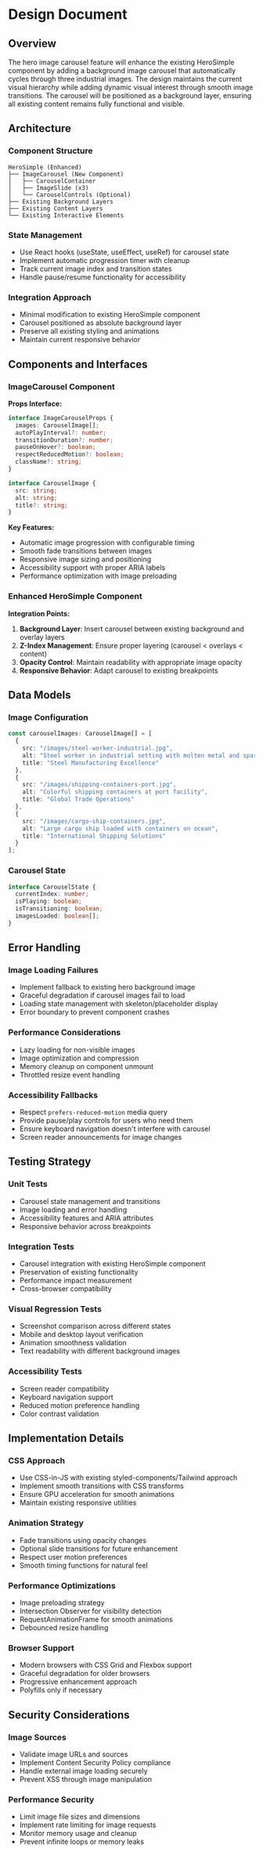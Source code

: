 # Design Document

## Overview

The hero image carousel feature will enhance the existing HeroSimple component by adding a background image carousel that automatically cycles through three industrial images. The design maintains the current visual hierarchy while adding dynamic visual interest through smooth image transitions. The carousel will be positioned as a background layer, ensuring all existing content remains fully functional and visible.

## Architecture

### Component Structure
```
HeroSimple (Enhanced)
├── ImageCarousel (New Component)
│   ├── CarouselContainer
│   ├── ImageSlide (x3)
│   └── CarouselControls (Optional)
├── Existing Background Layers
├── Existing Content Layers
└── Existing Interactive Elements
```

### State Management
- Use React hooks (useState, useEffect, useRef) for carousel state
- Implement automatic progression timer with cleanup
- Track current image index and transition states
- Handle pause/resume functionality for accessibility

### Integration Approach
- Minimal modification to existing HeroSimple component
- Carousel positioned as absolute background layer
- Preserve all existing styling and animations
- Maintain current responsive behavior

## Components and Interfaces

### ImageCarousel Component

**Props Interface:**
```typescript
interface ImageCarouselProps {
  images: CarouselImage[];
  autoPlayInterval?: number;
  transitionDuration?: number;
  pauseOnHover?: boolean;
  respectReducedMotion?: boolean;
  className?: string;
}

interface CarouselImage {
  src: string;
  alt: string;
  title?: string;
}
```

**Key Features:**
- Automatic image progression with configurable timing
- Smooth fade transitions between images
- Responsive image sizing and positioning
- Accessibility support with proper ARIA labels
- Performance optimization with image preloading

### Enhanced HeroSimple Component

**Integration Points:**
1. **Background Layer**: Insert carousel between existing background and overlay layers
2. **Z-Index Management**: Ensure proper layering (carousel < overlays < content)
3. **Opacity Control**: Maintain readability with appropriate image opacity
4. **Responsive Behavior**: Adapt carousel to existing breakpoints

## Data Models

### Image Configuration
```typescript
const carouselImages: CarouselImage[] = [
  {
    src: "/images/steel-worker-industrial.jpg",
    alt: "Steel worker in industrial setting with molten metal and sparks",
    title: "Steel Manufacturing Excellence"
  },
  {
    src: "/images/shipping-containers-port.jpg", 
    alt: "Colorful shipping containers at port facility",
    title: "Global Trade Operations"
  },
  {
    src: "/images/cargo-ship-containers.jpg",
    alt: "Large cargo ship loaded with containers on ocean",
    title: "International Shipping Solutions"
  }
];
```

### Carousel State
```typescript
interface CarouselState {
  currentIndex: number;
  isPlaying: boolean;
  isTransitioning: boolean;
  imagesLoaded: boolean[];
}
```

## Error Handling

### Image Loading Failures
- Implement fallback to existing hero background image
- Graceful degradation if carousel images fail to load
- Loading state management with skeleton/placeholder display
- Error boundary to prevent component crashes

### Performance Considerations
- Lazy loading for non-visible images
- Image optimization and compression
- Memory cleanup on component unmount
- Throttled resize event handling

### Accessibility Fallbacks
- Respect `prefers-reduced-motion` media query
- Provide pause/play controls for users who need them
- Ensure keyboard navigation doesn't interfere with carousel
- Screen reader announcements for image changes

## Testing Strategy

### Unit Tests
- Carousel state management and transitions
- Image loading and error handling
- Accessibility features and ARIA attributes
- Responsive behavior across breakpoints

### Integration Tests
- Carousel integration with existing HeroSimple component
- Preservation of existing functionality
- Performance impact measurement
- Cross-browser compatibility

### Visual Regression Tests
- Screenshot comparison across different states
- Mobile and desktop layout verification
- Animation smoothness validation
- Text readability with different background images

### Accessibility Tests
- Screen reader compatibility
- Keyboard navigation support
- Reduced motion preference handling
- Color contrast validation

## Implementation Details

### CSS Approach
- Use CSS-in-JS with existing styled-components/Tailwind approach
- Implement smooth transitions with CSS transforms
- Ensure GPU acceleration for smooth animations
- Maintain existing responsive utilities

### Animation Strategy
- Fade transitions using opacity changes
- Optional slide transitions for future enhancement
- Respect user motion preferences
- Smooth timing functions for natural feel

### Performance Optimizations
- Image preloading strategy
- Intersection Observer for visibility detection
- RequestAnimationFrame for smooth animations
- Debounced resize handling

### Browser Support
- Modern browsers with CSS Grid and Flexbox support
- Graceful degradation for older browsers
- Progressive enhancement approach
- Polyfills only if necessary

## Security Considerations

### Image Sources
- Validate image URLs and sources
- Implement Content Security Policy compliance
- Handle external image loading securely
- Prevent XSS through image manipulation

### Performance Security
- Limit image file sizes and dimensions
- Implement rate limiting for image requests
- Monitor memory usage and cleanup
- Prevent infinite loops or memory leaks